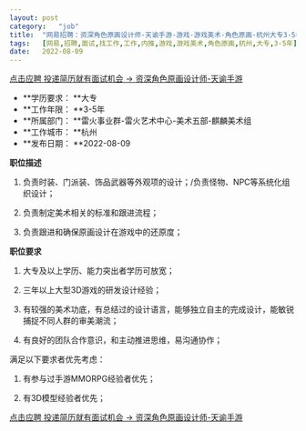 ```yaml
---
layout:	post
category:	"job"
title:	"网易招聘：资深角色原画设计师-天谕手游-游戏-游戏美术-角色原画-杭州大专3-5年"
tags:	[网易,招聘,面试,找工作,工作,内推,游戏,游戏美术,角色原画,杭州,大专,3-5年]
date:	2022-08-09
---
```


[点击应聘 投递简历就有面试机会 ->  资深角色原画设计师-天谕手游](http://mobile.bole.netease.com/bole/boleDetail?id=16187&employeeId=346f03c3cda5f04c&key=all)



- **学历要求： **大专
- **工作年限： **3-5年
- **所属部门： **雷火事业群-雷火艺术中心-美术五部-麒麟美术组
- **工作城市： **杭州
- **发布日期： **2022-08-09



**职位描述**

1. 负责时装、门派装、饰品武器等外观项的设计；/负责怪物、NPC等系统化组织设计；

2. 负责制定美术相关的标准和跟进流程；

3. 负责跟进和确保原画设计在游戏中的还原度；



**职位要求**

1. 大专及以上学历、能力突出者学历可放宽；

2. 三年以上大型3D游戏的研发设计经验；

3. 有较强的美术功底，有总结过的设计语言，能够独立自主的完成设计，能敏锐捕捉不同人群的审美潮流；

4. 有良好的团队合作意识，和主动推进思维，易沟通协作；



满足以下要求者优先考虑：

1. 有参与过手游MMORPG经验者优先；

2. 有3D模型经验者优先；



[点击应聘 投递简历就有面试机会 ->  资深角色原画设计师-天谕手游](http://mobile.bole.netease.com/bole/boleDetail?id=16187&employeeId=346f03c3cda5f04c&key=all)